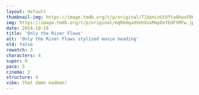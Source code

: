 ```yaml
---
layout: default
thumbnail-img: https://image.tmdb.org/t/p/original/T1VpnLnGtUfta8hwxFRKvZCJwt.png
img: https://image.tmdb.org/t/p/original/mqRkHqadXehXusMmpDxYEdFtMFw.jpg
date: 2024-10-18
title: 'Only the River Flows'
alt: 'Only the River Flows stylized movie heading'
old: false
rewatch: 3
characters: 4
super: 0
pace: 5
cinema: 3
structure: 4
vibe: That damn madman!
---
```

